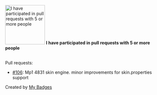 <img src="https://github.com/my-badges/my-badges/blob/master/src/all-badges/pr-collaboration/pr-collaboration-5.png?raw=true" alt="I have participated in pull requests with 5 or more people" title="I have participated in pull requests with 5 or more people" width="128">
<strong>I have participated in pull requests with 5 or more people</strong>
<br><br>

Pull requests:

- <a href="https://github.com/MediaPortal/MediaPortal-1/pull/106">#106</a>: Mp1 4831 skin engine. minor improvements for skin.properties support


Created by <a href="https://github.com/my-badges/my-badges">My Badges</a>